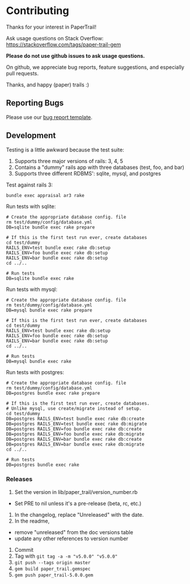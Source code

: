 # Contributing

Thanks for your interest in PaperTrail!

Ask usage questions on Stack Overflow:
https://stackoverflow.com/tags/paper-trail-gem

**Please do not use github issues to ask usage questions.**

On github, we appreciate bug reports, feature
suggestions, and especially pull requests.

Thanks, and happy (paper) trails :)

## Reporting Bugs

Please use our [bug report template][1].

## Development

Testing is a little awkward because the test suite:

1. Supports three major versions of rails: 3, 4, 5
1. Contains a "dummy" rails app with three databases (test, foo, and bar)
1. Supports three different RDBMS': sqlite, mysql, and postgres

Test against rails 3:

```
bundle exec appraisal ar3 rake
```

Run tests with sqlite:

```
# Create the appropriate database config. file
rm test/dummy/config/database.yml
DB=sqlite bundle exec rake prepare

# If this is the first test run ever, create databases
cd test/dummy
RAILS_ENV=test bundle exec rake db:setup
RAILS_ENV=foo bundle exec rake db:setup
RAILS_ENV=bar bundle exec rake db:setup
cd ../..

# Run tests
DB=sqlite bundle exec rake
```

Run tests with mysql:

```
# Create the appropriate database config. file
rm test/dummy/config/database.yml
DB=mysql bundle exec rake prepare

# If this is the first test run ever, create databases
cd test/dummy
RAILS_ENV=test bundle exec rake db:setup
RAILS_ENV=foo bundle exec rake db:setup
RAILS_ENV=bar bundle exec rake db:setup
cd ../..

# Run tests
DB=mysql bundle exec rake
```

Run tests with postgres:

```
# Create the appropriate database config. file
rm test/dummy/config/database.yml
DB=postgres bundle exec rake prepare

# If this is the first test run ever, create databases.
# Unlike mysql, use create/migrate instead of setup.
cd test/dummy
DB=postgres RAILS_ENV=test bundle exec rake db:create
DB=postgres RAILS_ENV=test bundle exec rake db:migrate
DB=postgres RAILS_ENV=foo bundle exec rake db:create
DB=postgres RAILS_ENV=foo bundle exec rake db:migrate
DB=postgres RAILS_ENV=bar bundle exec rake db:create
DB=postgres RAILS_ENV=bar bundle exec rake db:migrate
cd ../..

# Run tests
DB=postgres bundle exec rake
```

### Releases

1. Set the version in lib/paper_trail/version_number.rb
  - Set PRE to nil unless it's a pre-release (beta, rc, etc.)
1. In the changelog, replace "Unreleased" with the date.
1. In the readme,
  - remove "unreleased" from the doc versions table
  - update any other references to version number
1. Commit
1. Tag with `git tag -a -m "v5.0.0" "v5.0.0"`
1. `git push --tags origin master`
1. `gem build paper_trail.gemspec`
1. `gem push paper_trail-5.0.0.gem`

[1]: https://github.com/airblade/paper_trail/blob/master/doc/bug_report_template.rb
